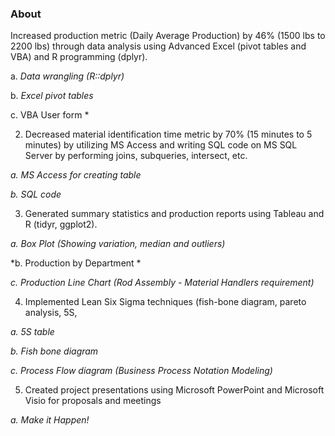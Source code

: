 ### About

Increased production metric (Daily Average Production) by 46% (1500 lbs to 2200 lbs) through data analysis using Advanced Excel (pivot tables and VBA) and R programming (dplyr).

a. *Data wrangling (R::dplyr)*

b. *Excel pivot tables*

c. VBA User form *


2. Decreased material identification time metric by 70% (15 minutes to 5 minutes) by utilizing MS Access and writing SQL code on MS SQL Server by performing joins, subqueries, intersect, etc. 

*a. MS Access for creating table*

*b. SQL code*


3. Generated summary statistics and production reports using Tableau and R (tidyr, ggplot2).

*a. Box Plot (Showing variation, median and outliers)*

*b. Production by Department *

*c. Production Line Chart (Rod Assembly - Material Handlers requirement)*


4. Implemented Lean Six Sigma techniques (fish-bone diagram, pareto analysis, 5S,  

*a. 5S table*

*b. Fish bone diagram*

*c. Process Flow diagram (Business Process Notation Modeling)*


5. Created project presentations using Microsoft PowerPoint and Microsoft Visio for proposals and meetings

*a. Make it Happen!*


